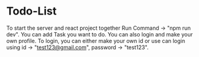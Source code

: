 # Todo-List
To start the server and react project together Run Command -> "npm run dev".
You can add Task you want to do.
You can also login and make your own profile.
To login, you can either make your own id or use can login using id -> "test123@gmail.com", password -> "test123".

